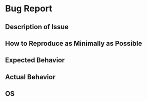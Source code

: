 # Bug Report
## Description of Issue

## How to Reproduce as Minimally as Possible

## Expected Behavior 

## Actual Behavior

## OS